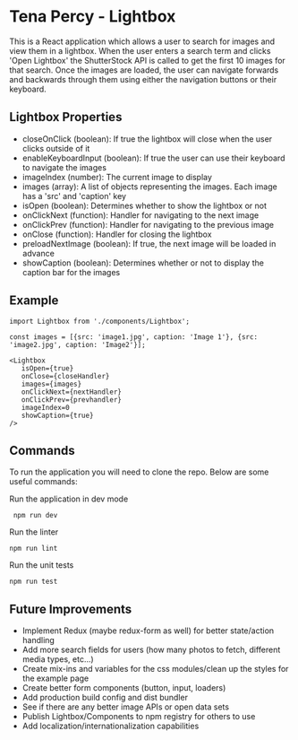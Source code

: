# Tena Percy - Lightbox

This is a React application which allows a user to search for images and view them in a lightbox. 
When the user enters a search term and clicks 'Open Lightbox' the ShutterStock API is called to get the first 10 images for that search.
Once the images are loaded, the user can navigate forwards and backwards through them using either the navigation buttons or their keyboard.


## Lightbox Properties
- closeOnClick (boolean): If true the lightbox will close when the user clicks outside of it
- enableKeyboardInput (boolean): If true the user can use their keyboard to navigate the images
- imageIndex (number): The current image to display
- images (array): A list of objects representing the images. Each image has a 'src' and 'caption' key
- isOpen (boolean): Determines whether to show the lightbox or not
- onClickNext (function): Handler for navigating to the next image
- onClickPrev (function): Handler for navigating to the previous image
- onClose (function): Handler for closing the lightbox
- preloadNextImage (boolean): If true, the next image will be loaded in advance
- showCaption (boolean): Determines whether or not to display the caption bar for the images

## Example
```
import Lightbox from './components/Lightbox';

const images = [{src: 'image1.jpg', caption: 'Image 1'}, {src: 'image2.jpg', caption: 'Image2'}];

<Lightbox
   isOpen={true}
   onClose={closeHandler}
   images={images}
   onClickNext={nextHandler}
   onClickPrev={prevhandler}
   imageIndex=0
   showCaption={true}
/>
 ```


## Commands

To run the application you will need to clone the repo. Below are some useful commands:

Run the application in dev mode
```
 npm run dev
```

Run the linter
```
npm run lint 
```

Run the unit tests
```
npm run test 
```

## Future Improvements
- Implement Redux (maybe redux-form as well) for better state/action handling
- Add more search fields for users (how many photos to fetch, different media types, etc...)
- Create mix-ins and variables for the css modules/clean up the styles for the example page
- Create better form components (button, input, loaders)
- Add production build config and dist bundler
- See if there are any better image APIs or open data sets
- Publish Lightbox/Components to npm registry for others to use
- Add localization/internationalization capabilities
